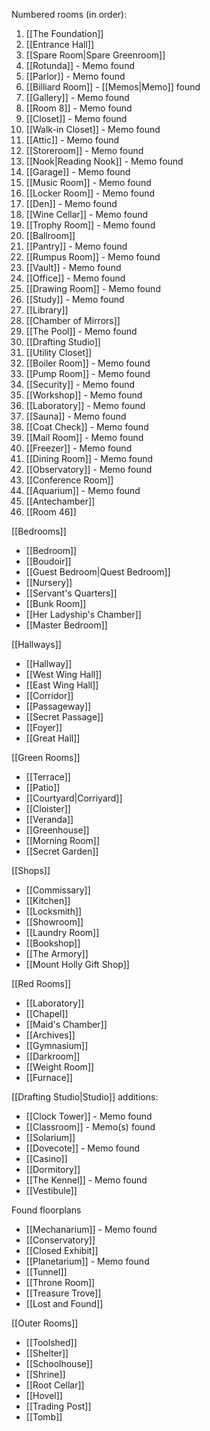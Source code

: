Numbered rooms (in order):
1. [[The Foundation]]
2. [[Entrance Hall]]
3. [[Spare Room|Spare Greenroom]]
4. [[Rotunda]] - Memo found
5. [[Parlor]] - Memo found
6. [[Billiard Room]] - [[Memos|Memo]] found
7. [[Gallery]] - Memo found
8. [[Room 8]] - Memo found
9. [[Closet]] -  Memo found
10. [[Walk-in Closet]] - Memo found
11. [[Attic]] - Memo found
12. [[Storeroom]] - Memo found
13. [[Nook|Reading Nook]] - Memo found
14. [[Garage]] - Memo found
15. [[Music Room]] - Memo found
16. [[Locker Room]] - Memo found
17. [[Den]] - Memo found
18. [[Wine Cellar]] - Memo found
19. [[Trophy Room]] - Memo found
20. [[Ballroom]]
21. [[Pantry]] - Memo found
22. [[Rumpus Room]] - Memo found
23. [[Vault]] - Memo found
24. [[Office]] - Memo found
25. [[Drawing Room]] - Memo found
26. [[Study]] - Memo found
27. [[Library]]
28. [[Chamber of Mirrors]]
29. [[The Pool]] - Memo found
30. [[Drafting Studio]]
31. [[Utility Closet]]
32. [[Boiler Room]] - Memo found
33. [[Pump Room]] - Memo found
34. [[Security]] - Memo found
35. [[Workshop]] - Memo found
36. [[Laboratory]] - Memo found
37. [[Sauna]] - Memo found
38. [[Coat Check]] - Memo found
39. [[Mail Room]] - Memo found
40. [[Freezer]] - Memo found
41. [[Dining Room]] - Memo found
42. [[Observatory]] - Memo found
43. [[Conference Room]]
44. [[Aquarium]] - Memo found
45. [[Antechamber]]
46. [[Room 46]]

[[Bedrooms]]
- [[Bedroom]]
- [[Boudoir]]
- [[Guest Bedroom|Quest Bedroom]]
- [[Nursery]]
- [[Servant's Quarters]]
- [[Bunk Room]]
- [[Her Ladyship's Chamber]]
- [[Master Bedroom]]

[[Hallways]]
- [[Hallway]]
- [[West Wing Hall]]
- [[East Wing Hall]]
- [[Corridor]]
- [[Passageway]]
- [[Secret Passage]]
- [[Foyer]]
- [[Great Hall]]

[[Green Rooms]]
- [[Terrace]]
- [[Patio]]
- [[Courtyard|Corriyard]]
- [[Cloister]]
- [[Veranda]]
- [[Greenhouse]]
- [[Morning Room]]
- [[Secret Garden]]

[[Shops]]
- [[Commissary]]
- [[Kitchen]]
- [[Locksmith]]
- [[Showroom]]
- [[Laundry Room]]
- [[Bookshop]]
- [[The Armory]]
- [[Mount Holly Gift Shop]]

[[Red Rooms]]
- [[Laboratory]]
- [[Chapel]]
- [[Maid's Chamber]]
- [[Archives]]
- [[Gymnasium]]
- [[Darkroom]]
- [[Weight Room]]
- [[Furnace]]

[[Drafting Studio|Studio]] additions:
- [[Clock Tower]] - Memo found
- [[Classroom]] - Memo(s) found
- [[Solarium]]
- [[Dovecote]] - Memo found
- [[Casino]]
- [[Dormitory]]
- [[The Kennel]] - Memo found
- [[Vestibule]]

Found floorplans
- [[Mechanarium]] - Memo found
- [[Conservatory]]
- [[Closed Exhibit]]
- [[Planetarium]] - Memo found
- [[Tunnel]]
- [[Throne Room]]
- [[Treasure Trove]]
- [[Lost and Found]]

[[Outer Rooms]]
- [[Toolshed]]
- [[Shelter]]
- [[Schoolhouse]]
- [[Shrine]]
- [[Root Cellar]]
- [[Hovel]]
- [[Trading Post]]
- [[Tomb]]